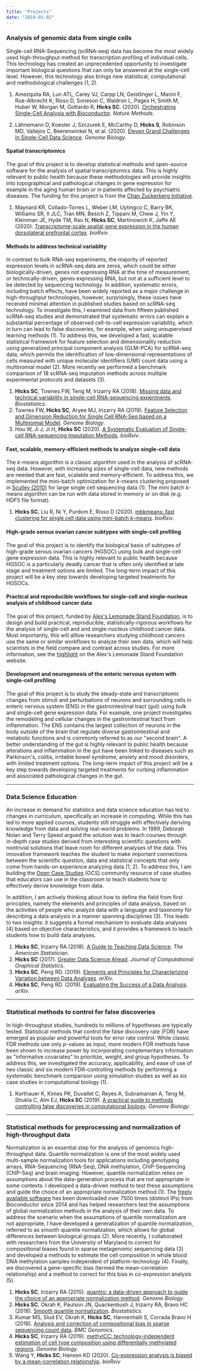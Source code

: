 ```yaml
---
title: "Projects"
date: "2019-01-02"
---
```


### Analysis of genomic data from single cells

Single-cell RNA-Sequencing (scRNA-seq) data has become the most widely used high-throughput method for transcription profiling of individual cells. This technology has created an unprecedented opportunity to investigate important biological questions that can only be answered at the single-cell level. However, this technology also brings new statistical, computational and methodological challenges (1, 2). 

1. Amezquita RA, Lun ATL, Carey VJ, Carpp LN, Geistlinger L, Marini F, Rue-Albrecht K, Risso D, Soneson C, Waldron L, Pages H, Smith M, Huber W, Morgan M, Gottardo R, **Hicks SC**. (2020). [Orchestrating Single-Cell Analysis with Bioconductor](https://doi.org/10.1038/s41592-019-0654-x). _Nature Methods_.

2. Lähnemann D, Koester J, Szczurek E, McCarthy D, **Hicks S**, Robinson MD, Vallejos C, Beerenwinkel N, et al. (2020). [Eleven Grand Challenges in Single-Cell Data Science](https://doi.org/10.1186/s13059-020-1926-6). _Genome Biology_. 


#### Spatial transcriptomics 

The goal of this project is to develop statistical methods and open-source software for the analysis of spatial transcriptomics data. This is highly relevant to public health because these methodologies will provide insights into topographical and pathological changes in gene expression for example in the aging human brain or in patients affected by psychiatric diseases. The funding for this project is from the [Chan Zuckerberg Initiative](https://chanzuckerberg.com). 

1. Maynard KR, Collado-Torres L, Weber LM, Uytingco C, Barry BK, Williams SR, II JLC,  Tran MN, Besich Z, Tippani M, Chew J, Yin Y, Kleinman JE, Hyde TM, Rao N, **Hicks SC**, Martinowich K, Jaffe AE (2020). [Transcriptome-scale spatial gene expression in the human dorsolateral prefrontal cortex](https://doi.org/10.1101/2020.02.28.969931). _bioRxiv_. 


#### Methods to address technical variablity

In contrast to bulk RNA-seq experiments, the majority of reported expression levels in scRNA-seq data are zeros, which could be either biologically-driven, genes not expressing RNA at the time of measurement, or technically-driven, genes expressing RNA, but not at a sufficient level to be detected by sequencing technology. In addition, systematic errors, including batch effects, have been widely reported as a major challenge in high-throughput technologies, however, surprisingly, these issues have received minimal attention in published studies based on scRNA-seq technology. To investigate this, I examined data from fifteen published scRNA-seq studies and demonstrated that systematic errors can explain a substantial percentage of observed cell-to-cell expression variability, which in turn can lead to false discoveries, for example, when using unsupervised learning methods (1). To address this, we developed a fast, scalable statistical framework for feature selection and dimensionality reduction using generalized principal component analysis (GLM-PCA) for scRNA-seq data, which permits the identification of low-dimensional representations of cells measured with unique molecular identifiers (UMI) count data using a multinomial model (2). More recently we performed a benchmark comparison of 18 scRNA-seq imputation methods across multiple experimental protocols and datasets (3). 

1.	**Hicks SC**, Townes FW, Teng M, Irizarry RA (2018). [Missing data and technical variability in single-cell RNA-sequencing experiments](https://academic.oup.com/biostatistics/article/19/4/562/4599254). _Biostatistics_. 
2.	Townes FW, **Hicks SC**, Aryee MJ, Irizarry RA (2019). [Feature Selection and Dimension Reduction for Single Cell RNA-Seq based on a Multinomial Model](https://doi.org/10.1186/s13059-019-1861-6). _Genome Biology_. 
3. Hou W, Ji J, Ji H, **Hicks SC** (2020). [A Systematic Evaluation of Single-cell RNA-sequencing Imputation Methods](https://www.biorxiv.org/content/10.1101/2020.01.29.925974v1). _bioRxiv_.


#### Fast, scalable, memory-efficient methods to analyze single-cell data

The _k_-means algorithm is a classic algorithm used in the analysis of scRNA-seq data. However, with increasing sizes of single-cell data, new methods are needed that are fast, scalable and memory-efficient. To address this, we implemented the mini-batch optimization for _k_-means clustering proposed in [Sculley (2010)](https://www.eecs.tufts.edu/~dsculley/papers/fastkmeans.pdf) for large single cell sequencing data (1). The mini batch _k_-means algorithm can be run with data stored in memory or on disk (e.g. HDF5 file format).

1. **Hicks SC**, Liu R, Ni Y, Purdom E, Risso D (2020). [mbkmeans: fast clustering for single cell data using mini-batch _k_-means](https://doi.org/10.1101/2020.05.27.119438). _bioRxiv_.

#### High-grade serous ovarian cancer subtypes with single-cell profiling

The goal of this project is to identify the biological basis of subtypes of high-grade serous ovarian cancers (HGSOC) using bulk and single-cell gene expression data. This is highly relevant to public health because HGSOC is a particularly deadly cancer that is often only identified at late stage and treatment options are limited. The long-term impact of this project will be a key step towards developing targeted treatments for HGSOCs. 

#### Practical and reproducible workflows for single-cell and single-nucleus analysis of childhood cancer data

The goal of this project, funded by [Alex's Lemonade Stand Foundation](https://www.alexslemonade.org), is to design and build practical, reproducible, statistically-rigorous workflows for the analysis of single-cell and and single-nucleus childhood cancer data. Most importantly, this will alllow researchers studying childhood cancers use the same or similar workflows to analyze their own data, which will help scientists in the field compare and contrast across studies. For more information, see the [highlight](https://www.alexslemonade.org/project/practical-reproducible-and-statistically-rigorous-workflows-single-nucleus-analysis) on the Alex's Lemonade Stand Foundation website. 


#### Development and neurogenesis of the enteric nervous system with single-cell profiling

The goal of this project is to study the steady-state and transcriptomic changes from stimuli and perturbations of neurons and surrounding cells in enteric nervous system (ENS) in the gastrointestinal tract (gut) using bulk and single-cell gene expression data. For example, one project investigates the remodeling and cellular changes in the gastrointestinal tract from inflammation. The ENS contains the largest collection of neurons in the body outside of the brain that regulate diverse gastrointestinal and  metabolic functions and is commonly referred to as our "second brain". A better understanding of the gut is highly relevant to public health because alterations and inflammation in the gut have been linked to diseases such as Parkinson's, colitis, irritable bowel syndrome, anxiety and mood disorders, with limited treatment options. The long-term impact of this project will be a key step towards developing targeted treatments for curbing inflammation and associated pathological changes in the gut.

--- 

### Data Science Education

An increase in demand for statistics and data science education has led to changes in curriculum, specifically an increase in computing. While this has led to more applied courses, students still struggle with effectively deriving knowledge from data and solving real-world problems. In 1999, Deborah Nolan and Terry Speed argued the solution was to teach courses through in-depth case studies derived from interesting scientific questions with nontrivial solutions that leave room for different analyses of the data. This innovative framework teaches the student to make important connections between the scientific question, data and statistical concepts that only come from hands-on experience analyzing data (1, 2). To address this, I am building the [Open Case Studies](https://opencasestudies.github.io) (OCS) community resource of case studies that educators can use in the classroom to teach students how to effectively derive knowledge from data. 

In addition, I am actively thinking about how to define the field from first principles, namely the elements and principles of data analysis, based on the activities of people who analyze data with a language and taxonomy for describing a data analysis in a manner spanning disciplines (3). This leads to two insights: it suggests a formal mechanism to evaluate data analyses (4) based on objective characteristics, and it provides a framework to teach students how to build data analyses. 

1. **Hicks SC**, Irizarry RA (2018). [A Guide to Teaching Data Science](https://www.tandfonline.com/doi/abs/10.1080/00031305.2017.1356747?journalCode=utas20). _The American Statistician_. 
2. **Hicks SC** (2017). [Greater Data Science Ahead](https://www.tandfonline.com/doi/abs/10.1080/10618600.2017.1385472). _Journal of Computational Graphical Statistics_. 
3. **Hicks SC**, Peng RD. (2019). [Elements and Principles for Characterizing Variation between Data Analyses](https://arxiv.org/abs/1903.07639). _arXiv_.
4. **Hicks SC**, Peng RD. (2019). [Evaluating the Success of a Data Analysis](https://arxiv.org/abs/1904.11907). _arXiv_.

--- 

### Statistical methods to control for false discoveries

In high-throughput studies, hundreds to millions of hypotheses are typically tested. Statistical methods that control the false discovery rate (FDR) have emerged as popular and powerful tools for error rate control. While classic FDR methods use only _p_-values as input, more modern FDR methods have been shown to increase power by incorporating complementary information as "informative covariates" to prioritize, weight, and group hypotheses. To address this, we investigated the accuracy, applicability, and ease of use of two classic and six modern FDR-controlling methods by performing a systematic benchmark comparison using simulation studies as well as six case studies in computational biology (1). 

1. Korthauer K, Kimes PK, Duvallet C, Reyes A, Subramanian A, Teng M, Shukla C, Alm EJ, **Hicks SC** (2019). [A practical guide to methods controlling false discoveries in computational biology](https://doi.org/10.1186/s13059-019-1716-1). _Genome Biology_. 


--- 

### Statistical methods for preprocessing and normalization of high-throughput data

Normalization is an essential step for the analysis of genomics high-throughput data. Quantile normalization is one of the most widely used multi-sample normalization tools for applications including genotyping arrays, RNA-Sequencing (RNA-Seq), DNA methylation, ChIP-Sequencing (ChIP-Seq) and brain imaging. However, quantile normalization relies on assumptions about the data-generation process that are not appropriate in some contexts. I developed a data-driven method to test these assumptions and guide the choice of an appropriate normalization method (1). The [freely available software](https://bioconductor.org/packages/release/bioc/html/quantro.html) has been downloaded over 7500 times (distinct IPs) from Bioconductor since 2014 and has helped researchers test the assumptions of global normalization methods in the analysis of their own data. To address the scenario when the assumptions of quantile normalization are not appropriate, I have developed a generalization of quantile normalization, referred to as smooth quantile normalization, which allows for global differences between biological groups (2). More recently, I collaborated with researchers from the University of Maryland to correct for compositional biases found in sparse metagenomic sequencing data (3) and developed a methods to estimate the cell composition in whole blood DNA methylation samples independent of platform-technology (4). Finally, we discovered a gene-specific bias (termed the mean-correlation relationship) and a method to correct for this bias in co-expression analysis (5). 

1.	**Hicks SC**, Irizarry RA (2015). [quantro: a data-driven approach to guide the choice of an appropriate normalization method](https://genomebiology.biomedcentral.com/articles/10.1186/s13059-015-0679-0). _Genome Biology_.
2.	**Hicks SC**, Okrah K, Paulson JN, Quackenbush J, Irizarry RA, Bravo HC (2018). [Smooth quantile normalization](https://academic.oup.com/biostatistics/article-abstract/19/2/185/3949169). _Biostatistics_.
3.	Kumar MS, Slud EV, Okrah K, **Hicks SC**, Hannenhalli S, Corrada Bravo H (2018). [Analysis and correction of compositional bias in sparse sequencing count data](https://bmcgenomics.biomedcentral.com/articles/10.1186/s12864-018-5160-5). _BMC Genomics_. 
4. 	**Hicks SC**, Irizarry RA (2019). [methylCC: technology-independent estimation of cell type composition using differentially methylated regions](https://doi.org/10.1186/s13059-019-1827-8). _Genome Biology_.
5. Wang Y, **Hicks SC**, Hansen KD (2020). [Co-expression analysis is biased by a mean-correlation relationship](https://www.biorxiv.org/content/10.1101/2020.02.13.944777v1). _bioRxiv_